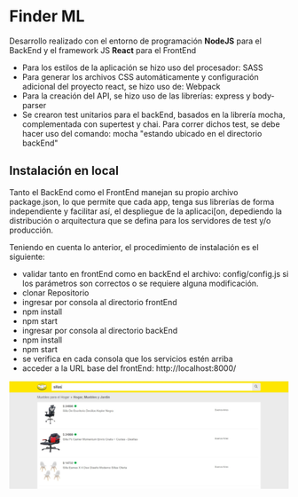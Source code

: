 # Finder ML

Desarrollo realizado con el entorno de programación **NodeJS** para el BackEnd y el framework JS **React** para el FrontEnd

- Para los estilos de la aplicación se hizo uso del procesador: SASS
- Para generar los archivos CSS automáticamente y configuración adicional del proyecto react, se hizo uso de: Webpack
- Para la creación del API, se hizo uso de las librerías: express y body-parser
- Se crearon test unitarios para el backEnd, basados en la librería mocha, complementada con supertest y chai. Para correr dichos test, se debe hacer uso del comando: mocha "estando ubicado en el directorio backEnd"

## Instalación en local

Tanto el BackEnd como el FrontEnd manejan su propio archivo package.json, lo que permite que cada app, tenga sus librerías de forma independiente y facilitar así, el despliegue de la aplicaci[on, depediendo la distribución o arquitectura que se defina para los servidores de test y/o producción.

Teniendo en cuenta lo anterior, el procedimiento de instalación es el siguiente:

- validar tanto en frontEnd como en backEnd el archivo: config/config.js si los parámetros son correctos o se requiere alguna modificación.
- clonar Repositorio
- ingresar por consola al directorio frontEnd 
- npm install
- npm start
- ingresar por consola al directorio backEnd 
- npm install
- npm start
- se verifica en cada consola que los servicios estén arriba
- acceder a la URL base del frontEnd: http://localhost:8000/ 

<img src="/frontEnd/src/assets/homeImage.JPG" alt="MercadoLibre"/>